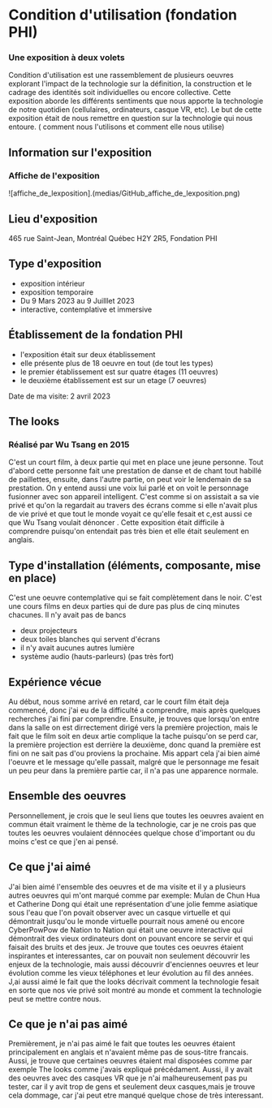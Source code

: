 # Condition d'utilisation (fondation PHI)
### Une exposition à deux volets
 Condition d'utilisation est une rassemblement de plusieurs oeuvres explorant l'impact de la technologie sur la définition, la construction et le cadrage des identités soit individuelles ou encore collective. Cette exposition aborde les différents sentiments que nous apporte la technologie de notre quotidien (cellulaires, ordinateurs, casque VR, etc). Le but de cette exposition était de nous remettre en question sur la technologie qui nous entoure. ( comment nous l'utilisons et comment elle nous utilise)
 

## Information sur l'exposition
### Affiche de l'exposition

![affiche_de_lexposition].(medias/GitHub_affiche_de_lexposition.png)

## Lieu d'exposition 

465 rue Saint-Jean, Montréal Québec H2Y 2R5,
Fondation PHI


## Type d'exposition
- exposition intérieur
- exposition temporaire 
- Du 9 Mars 2023 au 9 Juilllet 2023
- interactive, contemplative et immersive

## Établissement de la fondation PHI
- l'exposition était sur deux établissement 
- elle présente plus de 18 oeuvre en tout (de tout les types)
- le premier établissement est sur quatre étages (11 oeuvres)
- le deuxième établissement est sur un etage (7 oeuvres)

Date de ma visite: 2 avril 2023

## The looks 
### Réalisé par Wu Tsang en 2015
C'est un court film, à deux partie qui met en place une jeune personne. Tout d'abord cette personne fait une prestation de danse et de chant tout habillé de paillettes, ensuite, dans l'autre partie, on peut voir le lendemain de sa prestation. On y entend aussi une voix lui parlé et on voit le personnage fusionner avec son appareil intelligent. C'est comme si on assistait a sa vie privé et qu'on la regardait au travers des écrans comme si elle n'avait plus de vie privé et que tout le monde voyait ce qu'elle fesait et c,est aussi ce que Wu Tsang voulait dénoncer . Cette exposition était difficile à comprendre puisqu'on entendait pas très bien et elle était seulement en anglais.

## Type d'installation (éléments, composante, mise en place)
C'est une oeuvre contemplative qui se fait complètement dans le noir. C'est une cours films en deux parties qui de dure pas plus de cinq minutes chacunes. Il n'y avait pas de bancs
- deux projecteurs 
- deux toiles blanches qui servent d'écrans 
- il n'y avait aucunes autres lumière 
- système audio (hauts-parleurs) (pas très fort)

## Expérience vécue 
Au début, nous somme arrivé en retard, car le court film était deja commencé, donc j'ai eu de la difficulté a comprendre, mais après quelques recherches j'ai fini par comprendre. Ensuite, je trouves que lorsqu'on entre dans la salle on est dirrectement dirigé vers la première projection, mais le fait que le film soit en deux artie complique la tache puisqu'on se perd car, la première projection est derrière la deuxième, donc quand la première est fini on ne sait pas d'ou proviens la prochaine. Mis appart cela j'ai bien aimé l'oeuvre et le message qu'elle passait, malgré que le personnage me fesait un peu peur dans la première partie car, il n'a pas une apparence normale.
## Ensemble des oeuvres
Personnellement, je crois que le seul liens que toutes les oeuvres avaient en commun était vraiment le thème de la technologie, car je ne crois pas que toutes les oeuvres voulaient dénnocées quelque chose d'important ou du moins c'est ce que j'en ai pensé.
## Ce que j'ai aimé
J'ai bien aimé l'ensemble des oeuvres et de ma visite et il y a plusieurs autres oeuvres qui m'ont marqué comme par exemple: Mulan de Chun Hua et Catherine Dong qui était une représentation d'une jolie femme asiatique sous l'eau que l'on povait observer avec un casque virtuelle et qui démontrait jusqu'ou le monde virtuelle pourrait nous amené ou encore CyberPowPow de Nation to Nation qui était une oeuvre interactive qui démontrait des vieux ordinateurs dont on pouvant encore se servir et qui faisait des bruits et des jeux. Je trouve que toutes ces oeuvres étaient inspirantes et interessantes, car on pouvait non seulement découvrir les enjeux de la technologie, mais aussi découvrir d'enciennes oeuvres et leur évolution comme les vieux téléphones et leur évolution au fil des années. J,ai aussi aimé le fait que the looks décrivait comment la technologie fesait en sorte que nos vie privé soit montré au monde et comment la technologie peut se mettre contre nous.

## Ce que je n'ai pas aimé
Premièrement, je n'ai pas aimé le fait que toutes les oeuvres étaient principalement en anglais et n'avaient même pas de sous-titre francais. Aussi, je trouve que certaines oeuvres étaient mal disposées comme par exemple The looks comme j'avais expliqué précédament. Aussi, il y avait des oeuvres avec des casques VR que je n'ai malheureusement pas pu tester, car il y avit trop de gens et seulement deux casques,mais je trouve cela dommage, car j'ai peut etre manqué quelque chose de très interessant. 

